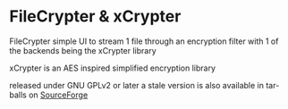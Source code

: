 # FileCrypter & xCrypter

FileCrypter simple UI to stream 1 file through an encryption filter
with 1 of the backends being the xCrypter library

xCrypter is an AES inspired simplified encryption library

released under GNU GPLv2 or later
a stale version is also available in tar-balls on [SourceForge](https://sourceforge.net/projects/filecrypter/)
